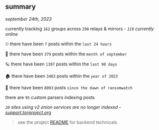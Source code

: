 
## summary
_september 24th, 2023_

currently tracking `162` groups across `290` relays & mirrors - _`119` currently online_

⏲ there have been `7` posts within the `last 24 hours`

🦈 there have been `379` posts within the `month of september`

🪐 there have been `1397` posts within the `last 90 days`

🏚 there have been `3403` posts within the `year of 2023`

🦕 there have been `8093` posts `since the dawn of ransomwatch`

there are `95` custom parsers indexing posts

_`20` sites using v2 onion services are no longer indexed - [support.torproject.org](https://support.torproject.org/onionservices/v2-deprecation/)_

> see the project [README](https://github.com/joshhighet/ransomwatch#ransomwatch--) for backend technicals
